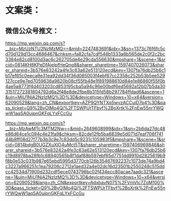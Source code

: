 # 文案类：
## 微信公众号推文：
https://mp.weixin.qq.com/s?__biz=MzUzNTU2NzMzMQ==&mid=2247483691&idx=3&sn=1373c76f6fc5cd70d129d13cc4686467&chksm=fa82cfa7cdf546b1333a6b565de2c0f2c2bc3384e82cd8100d3ac6c262705de4e29cda556630&mpshare=1&scene=1&srcid=0814KH8KPeDfAjelpfHeQng8&sharer_sharetime=1597407026073&sharer_shareid=3b576e83242a4fe3c63a62e513120ecd&key=1307fa76db25b6c1b17ef65c0eeca9e31ea92dd34f36d085003f4ebf67cc2358c252b53b5ee529127cce9e7ed7059638a9820b08cf55fb48e1f891988610d84e1e86860f55f0b4ae5a8773f4d403203cd853195cba5a94c96e00bdf6ed5692a12b07b5da3031517272381804792d6a2f48e8de2fbe8b315fd58b297784ffdad6&ascene=1&uin=MjU1NjA2NzIzMQ%3D%3D&devicetype=Windows+10+x64&version=62090529&lang=zh_CN&exportkey=AZP9QYNTXq5wvzACCuiD7p4%3D&pass_ticket=Q9%2BvOlMo4Qi%2FTSWPUrTFbvf%2BoXrtk%2FnEw55nrYWQwW1aqSA0ujpnGKFqLYxFCcGu

https://mp.weixin.qq.com/s?__biz=MzAwMTc3MTM2Nw==&mid=2649608999&idx=1&sn=2b6da27dc48e86d64ce1c094c4e21fa9&chksm=82cde12fb5ba6839e5d071d7eaf706f74144b8ff08d27f77b3b3c9e7c83dd5c9231c105983f5&mpshare=1&scene=1&srcid=0814bdgB0UGZXuXlO4uMct5T&sharer_sharetime=1597406969846&sharer_shareid=3b576e83242a4fe3c63a62e513120ecd&key=1307fa76db25b6c19d8978ba28fb1c68940565b8f1daf88b597ebf65d7751dd9910d2825619b9f8b0e53c031b987e65ebd5995d3770cb126b35467692237c1073de74a9bd4c3227a966251c1ea79206c2712e1aed32a4e02dc16d23501b2550248c515ddcc42534d71900d232cdf5ece0743796bc02f434ecc80acae7aadc321&ascene=1&uin=MjU1NjA2NzIzMQ%3D%3D&devicetype=Windows+10+x64&version=62090529&lang=zh_CN&exportkey=AdxbavN075%2FVmVIc7ZoM100%3D&pass_ticket=Q9%2BvOlMo4Qi%2FTSWPUrTFbvf%2BoXrtk%2FnEw55nrYWQwW1aqSA0ujpnGKFqLYxFCcGu
